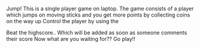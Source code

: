 Jump!
This is a single player game on laptop. The game consists of a player which jumps on moving sticks and you get more points by collecting coins on the way up
Control the player by using the 

Beat the highscore.. Which will be added as soon as someone comments their score
Now what are you waiting for?? Go play!!
